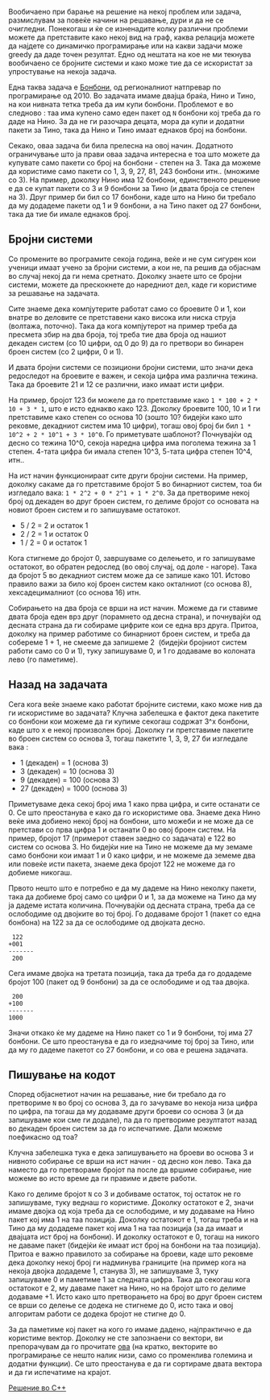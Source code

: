 Вообичаено при барање на решение на некој проблем или задача, размислувам за повеќе начини на решавање, дури и да не се очигледни. Понекогаш и ќе се изненадите колку различни проблеми можете да претставите како некој вид на граф, каква релација можете да најдете со динамичко програмирање или на какви задачи може greedy да даде точен резултат. Едно од нештата на кое не ми текнува вообичаено се бројните системи и како може тие да се искористат за упростување на некоја задача.

Една таква задача е [Бонбони](http://mendo.mk/Task.do?id=44), од регионалниот натпревар по програмирање од 2010. Во задачата имаме двајца браќа, Нино и Тино, на кои нивната тетка треба да им купи бонбони. Проблемот е во следново : таа има купено само еден пакет од `N` бонбони кој треба да го даде на Нино. За да не ги разочара децата, мора да купи и додатни пакети за Тино, така да Нино и Тино имаат еднаков број на бонбони.<!--more-->

Секако, оваа задача би била прелесна на овој начин. Додатното ограничување што ја прави оваа задача интересна е тоа што можете да купувате само пакети со број на бонбони - степен на 3. Така да можеме да користиме само пакети со 1, 3, 9, 27, 81, 243 бонбони итн.. (множиме со 3). На пример, доколку Нино има 12 бонбони, единственото решение е да се купат пакети со 3 и 9 бонбони за Тино (и двата броја се степен на 3). Друг пример би бил со 17 бонбони, каде што на Нино би требало да му додадеме пакети од 1 и 9 бонбони, а на Тино пакет од 27 бонбони, така да тие би имале еднаков број.

## Бројни системи
Со промените во програмите секоја година, веќе и не сум сигурен кои ученици имаат учено за бројни системи, а кои не, па решив да објаснам во случај некој да ги нема сретнато. Доколку знаете што се бројни системи, можете да прескокнете до наредниот дел, каде ги користиме за решавање на задачата.

Сите знаеме дека компјутерите работат само со броевите 0 и 1, кои внатре во деловите се претставени како висока или ниска струја (волтажа, поточно). Така да кога компјутерот на пример треба да пресмета збир на два броја, тој треба тие два броја од нашиот декаден систем (со 10 цифри, од 0 до 9) да го претвори во бинарен броен систем (со 2 цифри, 0 и 1).

И двата бројни системи се позициони бројни системи, што значи дека редоследот на броевите е важен, и секоја цифра има различна тежина. Така да броевите 21 и 12 се различни, иако имаат исти цифри.

На пример, бројот 123 би можеле да го претставиме како `1 * 100 + 2 * 10 + 3 * 1`, што е исто еднакво како 123. Доколку броевите 100, 10 и 1 ги претставиме како степен со основа 10 (зошто 10? бидејќи како што рековме, декадниот систем има 10 цифри), тогаш овој број би бил `1 * 10^2 + 2 * 10^1 + 3 * 10^0`. Го приметувате шаблонот? Почнувајќи од десно со тежина 10^0, секоја наредна цифра има поголема тежина за 1 степен. 4-тата цифра би имала степен 10^3, 5-тата цифра степен 10^4, итн..

На ист начин функционираат сите други бројни системи. На пример, доколку сакаме да го претставиме бројот 5 во бинарниот систем, тоа би изгледало вака: `1 * 2^2 + 0 * 2^1 + 1 * 2^0`. За да претвориме некој број од декаден во друг броен систем, го делиме бројот со основата на новиот броен систем и го запишуваме остатокот.

* 5 / 2 = 2 и остаток 1
* 2 / 2 = 1 и остаток 0
* 1 / 2 = 0 и остаток 1

Кога стигнеме до бројот 0, завршуваме со делењето, и го запишуваме остатокот, во обратен редослед (во овој случај, од доле - нагоре). Така да бројот 5 во декадниот систем може да се запише како 101. Истово правило важи за било кој броен систем како окталниот (со основа 8), хексадецималниот (со основа 16) итн.

Собирањето на два броја се врши на ист начин. Можеме да ги ставиме двата броја еден врз друг (порамнето од десна страна), и почнувајќи од десната страна да ги собираме цифрите кои се една врз друга. Притоа, доколку на пример работиме со бинарниот броен систем, и треба да собереме 1 + 1, не смееме да запишеме 2  (бидејќи бројниот систем работи само со 0 и 1), туку запишуваме 0, и 1 го додаваме во колоната лево (го паметиме).

## Назад на задачата

Сега кога веќе знаеме како работат бројните системи, како може нив да ги искористиме во задачата? Клучна забелешка е фактот дека пакетите со бонбони кои можеме да ги купиме секогаш содржат 3^x бонбони, каде што x е некој произволен број. Доколку ги претставиме пакетите во броен систем со основа 3, тогаш пакетите 1, 3, 9, 27 би изгледале вака :

* 1 (декаден) = 1 (основа 3)
* 3 (декаден) = 10 (основа 3)
* 9 (декаден) = 100 (основа 3)
* 27 (декаден) = 1000 (основа 3)

Приметуваме дека секој број има 1 како прва цифра, и сите останати се 0. Се што преостанува е како да го искористиме ова. Знаеме дека Нино веќе има добиено некој број на бонбони, што можеби и не може да се претстави со прва цифра 1 и останати 0 во овој броен систем. На пример, бројот 17 (примерот ставен заедно со задачата) е 122 во систем со основа 3. Но бидејќи ние на Тино не можеме да му земаме само бонбони кои имаат 1 и 0 како цифри, и не можеме да земеме два или повеќе исти пакета, знаеме дека бројот 122 не можеме да го добиеме никогаш.

Првото нешто што е потребно е да му дадеме на Нино неколку пакети, така да добиеме број само со цифри 0 и 1, за да можеме на Тино да му ја дадеме истата количина. Почнувајќи од десната страна, треба да се ослободиме од двојките во тој број. Го додаваме бројот 1 (пакет со една бонбона) на 122 за да се ослободиме од двојката десно.

```
 122
+001
-------
 200
```
Сега имаме двојка на третата позиција, така да треба да го додадеме бројот 100 (пакет од 9 бонбони) за да се ослободиме и од таа двојка.

```
 200
+100
-------
1000
```

Значи откако ќе му дадеме на Нино пакет со 1 и 9 бонбони, тој има 27 бонбони. Се што преостанува е да го изедначиме тој број за Тино, или да му го дадеме пакетот со 27 бонбони, и со ова е решена задачата.
## Пишување на кодот
Според објаснетиот начин на решавање, ние би требало да го претвориме `N` во број со основа 3, да го зачуваме во некоја низа цифра по цифра, па тогаш да му додаваме други броеви со основа 3 (и да запишуваме кои сме ги додале), па да го претвориме резултатот назад во декаден броен систем за да го испечатиме. Дали можеме поефикасно од тоа?

Клучна забелешка тука е дека запишувањето на броеви во основа 3 и нивното собирање се врши на ист начин - од десно кон лево. Така да наместо да го претвораме бројот па после да вршиме собирање, ние можеме во исто време да ги правиме и двете работи.

Како го делиме бројот `N` со 3 и добиваме остаток, тој остаток не го запишуваме, туку веднаш го користиме. Доколку остатокот е 2, значи имаме двојка од која треба да се ослободиме, и му додаваме на Нино пакет кој има 1 на таа позиција. Доколку остатокот е 1, тогаш треба и на Тино да му додадеме пакет кој има 1 на таа позиција (за да имаат и двајцата ист број на бонбони). И доколку остатокот е 0, тогаш на никого не даваме пакет (бидејќи ќе имаат ист број на бонбони на таа позиција). Притоа е важно правилото за собирање на броеви, каде што рековме дека доколку некој број ги надминува границите (на пример кога на некоја двојка додадеме 1, станува 3), не запишуваме 3, туку запишуваме 0 и паметиме 1 за следната цифра. Така да секогаш кога остатокот е 2, му даваме пакет на Нино, но на бројот што го делиме додаваме +1. Исто како што претворањето на број во друг броен систем се врши со делење се додека не стигнеме до 0, исто така и овој алгоритам работи се додека бројот не стигне до 0.

За да паметиме кој пакет на кого го имаме дадено, најпрактично е да користиме вектор. Доколку не сте запознаени со вектори, ви препорачувам да го прочитате [ова](http://mendo.mk/Lecture.do?id=19) (на кратко, векторите во програмирање се нешто налик низи, само со променлива големина и додатни функции). Се што преостанува е да ги сортираме двата вектора и да ги испечатиме на крајот.

[Решение во C++](http://pastebin.com/zNVKd0pH)
